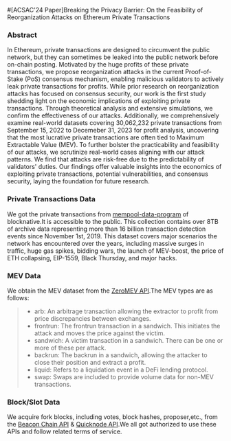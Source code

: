#[ACSAC'24 Paper]Breaking the Privacy Barrier: On the Feasibility of Reorganization Attacks on Ethereum Private Transactions


### Abstract

In Ethereum, private transactions are designed to circumvent the public network, but they can sometimes be leaked into the public network before on-chain posting. Motivated by the huge profits of these private transactions, we propose reorganization attacks in the current Proof-of-Stake (PoS) consensus mechanism, enabling malicious validators to actively leak private transactions for profits. While prior research on reorganization attacks has focused on consensus security, our work is the first study shedding light on the economic implications of exploiting private transactions. Through theoretical analysis and extensive simulations, we confirm the effectiveness of our attacks. Additionally, we comprehensively examine real-world datasets covering 30,062,232 private transactions from September 15, 2022 to Decemeber 31, 2023 for profit analysis, uncovering that the most lucrative private transactions are often tied to Maximum Extractable Value (MEV). To further bolster the practicability and feasibility of our attacks, we scrutinize real-world cases aligning with our attack patterns. We find that attacks are risk-free due to the predictability of validators' duties. Our findings offer valuable insights into the economics of exploiting private transactions, potential vulnerabilities, and consensus security, laying the foundation for future research.

### Private Transactions Data


We got the private transactions from [mempool-data-program](https://docs.blocknative.com/mempool-data-program) of blocknative.It is accessible to the public.
This collection contains over 8TB of archive data representing more than 16 billion transaction detection events since November 1st, 2019. 
This dataset covers major scenarios the network has encountered over the years, including massive surges in traffic, huge gas spikes, bidding wars, the launch of MEV-boost, the price of ETH collapsing, EIP-1559, Black Thursday, and major hacks.


### MEV Data
We obtain the MEV dataset from the [ZeroMEV API](https://data.zeromev.org/docs/).The MEV  types are as follows:

>- arb: An arbitrage transaction allowing the extractor to profit from price discrepancies between exchanges.
>- frontrun: The frontrun transaction in a sandwich. This initiates the attack and moves the price against the victim.
>- sandwich: A victim transaction in a sandwich. There can be one or more of these per attack.
>- backrun: The backrun in a sandwich, allowing the attacker to close their position and extract a profit.
>- liquid: Refers to a liquidation event in a DeFi lending protocol.
>- swap: Swaps are included to provide volume data for non-MEV transactions.


### Block/Slot Data
We acquire fork blocks, including votes, block hashes, proposer,etc., from the [Beacon Chain API](https://beaconcha.in/) & [Quicknode API](https://www.quicknode.com/docs/ethereum).We all got authorized to use these APIs and follow related terms of service.
